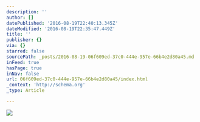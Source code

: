 ```yaml
---
description: ''
author: []
datePublished: '2016-08-19T22:40:13.345Z'
dateModified: '2016-08-19T22:35:47.449Z'
title: ''
publisher: {}
via: {}
starred: false
sourcePath: _posts/2016-08-19-06f609ed-37c0-444e-957e-66b4e2d80a45.md
inFeed: true
hasPage: true
inNav: false
url: 06f609ed-37c0-444e-957e-66b4e2d80a45/index.html
_context: 'http://schema.org'
_type: Article

---
```

![](https://the-grid-user-content.s3-us-west-2.amazonaws.com/411ce5e2-bf41-4a48-85af-1237e4b18bbe.jpg)
